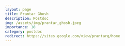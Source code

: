 ```yaml
---
layout: page
title: Prantar Ghosh 
description: Postdoc
img: /assets/img/prantar_ghosh.jpeg
importance: 18
category: postdoc
redirect: https://sites.google.com/view/prantarg/home
---
```

